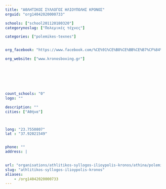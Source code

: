 ```yaml
---
title: "ΑΘΛΗΤΙΚΟΣ ΣΥΛΛΟΓΟΣ ΗΛΙΟΥΠΟΛΗΣ ΚΡΟΝΟΣ"
orguid: "org14042020000733"

schools: ["school201120180320"]
categorynoslug: ["Πολεμικές τέχνες"]

categories: ["polemikes-texnes"]


org_facebook: "https://www.facebook.com/%CE%91%CE%B8%CE%BB%CE%B7%CF%84%CE%B9%CE%BA%CF%8C%CF%82-%CE%A3%CF%8D%CE%BB%CE%BB%CE%BF%CE%B3%CE%BF%CF%82-%CE%97%CE%BB%CE%B9%CE%BF%CF%8D%CF%80%CE%BF%CE%BB%CE%B7%CF%82-%CE%9A%CE%A1%CE%9F%CE%9D%CE%9F%CE%A3-42213394322/"

org_website: ["www.kronosboxing.gr"]







count_schools: "0"
logo: ""

description: ""
cities: ["Αθήνα"]



long: "23.7550807"
lat : "37.92021549"


phone: ""
address: |
    

url: "organisations/athlitikos-syllogos-ilioypolis-kronos/athina/polemikes-texnes"
slug: "athlitikos-syllogos-ilioypolis-kronos"
aliases:
    - /org14042020000733
---
```



